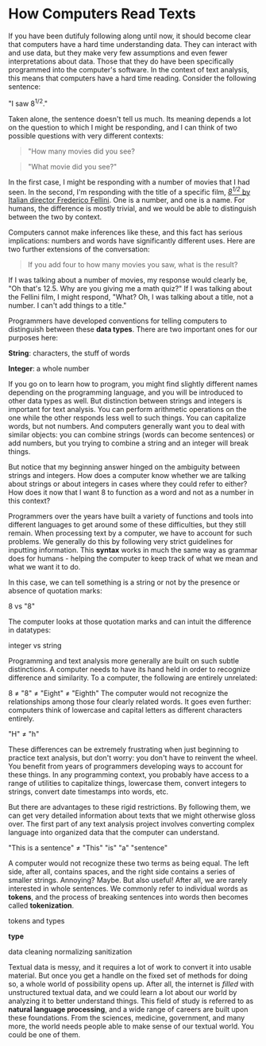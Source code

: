 # How Computers Read Texts

If you have been dutifuly following along until now, it should become clear that computers have a hard time understanding data. They can interact with and use data, but they make very few assumptions and even fewer interpretations about data. Those that they do have been specifically programmed into the computer's software. In the context of text analysis, this means that computers have a hard time reading. Consider the following sentence:

"I saw 8<sup>1/2</sup>."

Taken alone, the sentence doesn't tell us much. Its meaning depends a lot on the question to which I might be responding, and I can think of two possible questions with very different contexts:

> "How many movies did you see?

> "What movie did you see?"

In the first case, I might be responding with a number of movies that I had seen. In the second, I'm responding with the title of a specific film, [*8<sup>1/2</sup>* by Italian director Frederico Fellini](https://en.wikipedia.org/wiki/8%C2%BD). One is a number, and one is a name. For humans, the difference is mostly trivial, and we would be able to distinguish between the two by context. 

Computers cannot make inferences like these, and this fact has serious implications: numbers and words have significantly different uses. Here are two further extensions of the conversation:

> If you add four to how many movies you saw, what is the result?

If I was talking about a number of movies, my response would clearly be, "Oh that's 12.5. Why are you giving me a math quiz?" If I was talking about the Fellini film, I might respond, "What? Oh, I was talking about a title, not a number. I can't add things to a title."

Programmers have developed conventions for telling computers to distinguish between these **data types**.  There are two important ones for our purposes here:

**String**: characters, the stuff of words

**Integer**: a whole number

If you go on to learn how to program, you might find slightly different names depending on the programming language, and you will be introduced to other data types as well. But distinction between strings and integers is important for text analysis. You can perform arithmetic operations on the one while the other responds less well to such things. You can capitalize words, but not numbers. And computers generally want you to deal with similar objects: you can combine strings (words can become sentences) or add numbers, but you trying to combine a string and an integer will break things.

But notice that my beginning answer hinged on the ambiguity between strings and integers. How does a computer know whether we are talking about strings or about integers in cases where they could refer to either? How does it now that I want 8 to function as a word and not as a number in this context?

Programmers over the years have built a variety of functions and tools into different languages to get around some of these difficulties, but they still remain. When processing text by a computer, we have to account for such problems. We generally do this by following very strict guidelines for inputting information. This **syntax** works in much the same way as grammar does for humans - helping the computer to keep track of what we mean and what we want it to do. 

In this case, we can tell something is a string or not by the presence or absence of quotation marks:

8 vs "8"

The computer looks at those quotation marks and can intuit the difference in datatypes: 

integer vs string

Programming and text analysis more generally are built on such subtle distinctions. A computer needs to have its hand held in order to recognize difference and similarity. To a computer, the following are entirely unrelated:

8 ≠ "8" ≠ "Eight" ≠ "Eighth"
The computer would not recognize the relationships among those four clearly related words. It goes even further: computers think of lowercase and capital letters as different characters entirely. 

"H" ≠ "h"

These differences can be extremely frustrating when just beginning to practice text analysis, but don't worry: you don't have to reinvent the wheel. You benefit from years of programmers developing ways to account for these things. In any programming context, you probably have access to a range of utilities to capitalize things, lowercase them, convert integers to strings, convert date timestamps into words, etc. 

But there are advantages to these rigid restrictions. By following them, we can get very detailed information about texts that we might otherwise gloss over. The first part of any text analysis project involves converting complex language into organized data that the computer can understand. 

"This is a sentence" ≠ "This" "is" "a" "sentence"

A computer would not recognize these two terms as being equal. The left side, after all, contains spaces, and the right side contains a series of smaller strings. Annoying? Maybe. But also useful! After all, we are rarely interested in whole sentences. We commonly refer to individual words as **tokens**, and the process of breaking sentences into words then becomes called **tokenization**.

tokens and types


**type**

data cleaning
normalizing
sanitization 

Textual data is messy, and it requires a lot of work to convert it into usable material. But once you get a handle on the fixed set of methods for doing so, a whole world of possibility opens up. After all, the internet is *filled* with unstructured textual data, and we could learn a lot about our world by analyzing it to better understand things. This field of study is referred to as **natural language processing**, and a wide range of careers are built upon these foundations. From the sciences, medicine, government, and many more, the world needs people able to make sense of our textual world. You could be one of them.
